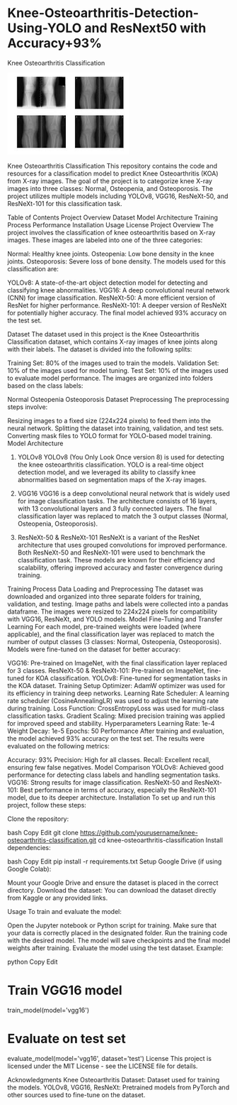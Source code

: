 # Knee-Osteoarthritis-Detection-Using-YOLO and ResNext50 with Accuracy+93%
Knee Osteoarthritis Classification

![From Dataset](https://github.com/alirzx/Knee-Osteoarthritis-Detection-Using-YOLO/blob/main/KNEE.jpg?raw=true)


Knee Osteoarthritis Classification
This repository contains the code and resources for a classification model to predict Knee Osteoarthritis (KOA) from X-ray images. The goal of the project is to categorize knee X-ray images into three classes: Normal, Osteopenia, and Osteoporosis. The project utilizes multiple models including YOLOv8, VGG16, ResNeXt-50, and ResNeXt-101 for this classification task.

Table of Contents
Project Overview
Dataset
Model Architecture
Training Process
Performance
Installation
Usage
License
Project Overview
The project involves the classification of knee osteoarthritis based on X-ray images. These images are labeled into one of the three categories:

Normal: Healthy knee joints.
Osteopenia: Low bone density in the knee joints.
Osteoporosis: Severe loss of bone density.
The models used for this classification are:

YOLOv8: A state-of-the-art object detection model for detecting and classifying knee abnormalities.
VGG16: A deep convolutional neural network (CNN) for image classification.
ResNeXt-50: A more efficient version of ResNet for higher performance.
ResNeXt-101: A deeper version of ResNeXt for potentially higher accuracy.
The final model achieved 93% accuracy on the test set.

Dataset
The dataset used in this project is the Knee Osteoarthritis Classification dataset, which contains X-ray images of knee joints along with their labels. The dataset is divided into the following splits:

Training Set: 80% of the images used to train the models.
Validation Set: 10% of the images used for model tuning.
Test Set: 10% of the images used to evaluate model performance.
The images are organized into folders based on the class labels:

Normal
Osteopenia
Osteoporosis
Dataset Preprocessing
The preprocessing steps involve:

Resizing images to a fixed size (224x224 pixels) to feed them into the neural network.
Splitting the dataset into training, validation, and test sets.
Converting mask files to YOLO format for YOLO-based model training.
Model Architecture
1. YOLOv8
YOLOv8 (You Only Look Once version 8) is used for detecting the knee osteoarthritis classification. YOLO is a real-time object detection model, and we leveraged its ability to classify knee abnormalities based on segmentation maps of the X-ray images.

2. VGG16
VGG16 is a deep convolutional neural network that is widely used for image classification tasks. The architecture consists of 16 layers, with 13 convolutional layers and 3 fully connected layers. The final classification layer was replaced to match the 3 output classes (Normal, Osteopenia, Osteoporosis).

3. ResNeXt-50 & ResNeXt-101
ResNeXt is a variant of the ResNet architecture that uses grouped convolutions for improved performance. Both ResNeXt-50 and ResNeXt-101 were used to benchmark the classification task. These models are known for their efficiency and scalability, offering improved accuracy and faster convergence during training.

Training Process
Data Loading and Preprocessing
The dataset was downloaded and organized into three separate folders for training, validation, and testing.
Image paths and labels were collected into a pandas dataframe.
The images were resized to 224x224 pixels for compatibility with VGG16, ResNeXt, and YOLO models.
Model Fine-Tuning and Transfer Learning
For each model, pre-trained weights were loaded (where applicable), and the final classification layer was replaced to match the number of output classes (3 classes: Normal, Osteopenia, Osteoporosis). Models were fine-tuned on the dataset for better accuracy:

VGG16: Pre-trained on ImageNet, with the final classification layer replaced for 3 classes.
ResNeXt-50 & ResNeXt-101: Pre-trained on ImageNet, fine-tuned for KOA classification.
YOLOv8: Fine-tuned for segmentation tasks in the KOA dataset.
Training Setup
Optimizer: AdamW optimizer was used for its efficiency in training deep networks.
Learning Rate Scheduler: A learning rate scheduler (CosineAnnealingLR) was used to adjust the learning rate during training.
Loss Function: CrossEntropyLoss was used for multi-class classification tasks.
Gradient Scaling: Mixed precision training was applied for improved speed and stability.
Hyperparameters
Learning Rate: 1e-4
Weight Decay: 1e-5
Epochs: 50
Performance
After training and evaluation, the model achieved 93% accuracy on the test set. The results were evaluated on the following metrics:

Accuracy: 93%
Precision: High for all classes.
Recall: Excellent recall, ensuring few false negatives.
Model Comparison
YOLOv8: Achieved good performance for detecting class labels and handling segmentation tasks.
VGG16: Strong results for image classification.
ResNeXt-50 and ResNeXt-101: Best performance in terms of accuracy, especially the ResNeXt-101 model, due to its deeper architecture.
Installation
To set up and run this project, follow these steps:

Clone the repository:

bash
Copy
Edit
git clone https://github.com/yourusername/knee-osteoarthritis-classification.git
cd knee-osteoarthritis-classification
Install dependencies:

bash
Copy
Edit
pip install -r requirements.txt
Setup Google Drive (if using Google Colab):

Mount your Google Drive and ensure the dataset is placed in the correct directory.
Download the dataset: You can download the dataset directly from Kaggle or any provided links.

Usage
To train and evaluate the model:

Open the Jupyter notebook or Python script for training.
Make sure that your data is correctly placed in the designated folder.
Run the training code with the desired model.
The model will save checkpoints and the final model weights after training.
Evaluate the model using the test dataset.
Example:

python
Copy
Edit
# Train VGG16 model
train_model(model='vgg16')

# Evaluate on test set
evaluate_model(model='vgg16', dataset='test')
License
This project is licensed under the MIT License - see the LICENSE file for details.

Acknowledgments
Knee Osteoarthritis Dataset: Dataset used for training the models.
YOLOv8, VGG16, ResNeXt: Pretrained models from PyTorch and other sources used to fine-tune on the dataset.
